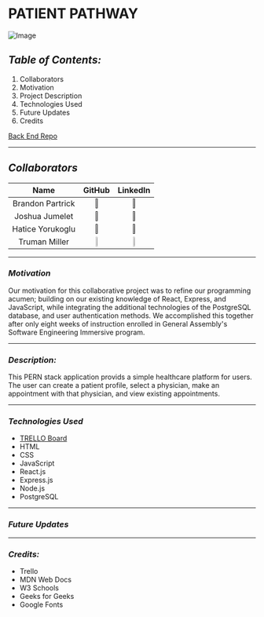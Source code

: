 # **PATIENT PATHWAY**

![Image](https://cdn.create.vista.com/api/media/small/563332522/stock-vector-stethoscope-icon-flat-illustration-medical)

## **_Table of Contents:_**

1. Collaborators
2. Motivation
3. Project Description
4. Technologies Used
5. Future Updates
6. Credits

[Back End Repo](https://github.com/trumanmiller20/Patient-Pathway-PERN-Backend)

---

## **_Collaborators_**

|       Name       |                                                                GitHub                                                                 |                                                                       LinkedIn                                                                       |
| :--------------: | :-----------------------------------------------------------------------------------------------------------------------------------: | :--------------------------------------------------------------------------------------------------------------------------------------------------: |
| Brandon Partrick |                 [<img src="https://cdn.iconscout.com/icon/free/png-256/github-3089487-2567439.png" width="20%" />]()                  |                           [<img src="https://cdn-icons-png.flaticon.com/512/179/179330.png" width="10%" height="10%" />]()                           |
|  Joshua Jumelet  |                 [<img src="https://cdn.iconscout.com/icon/free/png-256/github-3089487-2567439.png" width="20%" />]()                  |                           [<img src="https://cdn-icons-png.flaticon.com/512/179/179330.png" width="10%" height="10%" />]()                           |
| Hatice Yorukoglu |                 [<img src="https://cdn.iconscout.com/icon/free/png-256/github-3089487-2567439.png" width="20%" />]()                  |                           [<img src="https://cdn-icons-png.flaticon.com/512/179/179330.png" width="10%" height="10%" />]()                           |
|  Truman Miller   | [<img src="https://cdn.iconscout.com/icon/free/png-256/github-3089487-2567439.png" width="20%" />](https://github.com/trumanmiller20) | [<img src="https://cdn-icons-png.flaticon.com/512/179/179330.png" width="10%" height="10%" />](https://www.linkedin.com/in/truman-miller-b23153261/) |

---

### **_Motivation_**

Our motivation for this collaborative project was to refine our programming acumen; building on our existing knowledge of React, Express, and JavaScript, while integrating the additional technologies of the PostgreSQL database, and user authentication methods. We accomplished this together after only eight weeks of instruction enrolled in General Assembly's Software Engineering Immersive program.

---

### **_Description:_**

This PERN stack application provids a simple healthcare platform for users. The user can create a patient profile, select a physician, make an appointment with that physician, and view existing appointments.

---

### **_Technologies Used_**

- [TRELLO Board](https://trello.com/b/DQ0A8xV5/patientpathway)
- HTML
- CSS
- JavaScript
- React.js
- Express.js
- Node.js
- PostgreSQL

---

### **_Future Updates_**

---

### **_Credits:_**

- Trello
- MDN Web Docs
- W3 Schools
- Geeks for Geeks
- Google Fonts

